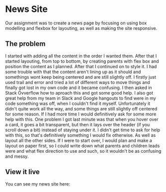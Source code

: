 # News Site

Our assignment was to create a news page by focusing on using box modelling and flexbox for layouting, as well as making the site responsive.

## The problem

I started with adding all the content in the order I wanted them. After that I started layouting, from top to bottom, by creating parents with flex box and position the content as I planned. After that I continued on to style it. I had some trouble with that the content aren't lining up as it should and somethings wont keep being centered and are still slightly off. I firstly just used trail and error and tried a lot of different ways to move things and finally got lost in my own code and it became confusing. I then asked in Stack Ovverflow how to aproach this and got some good help. I also got great help from my team in Slack and Google hangouts to find were in my code something was off, when I couldn't find it myself. Unfortunately it didn't quite work all the way, and some things are still slightly off centered for some reason. If I had more time I would definitively ask for some more help with this. One problem I got last minute was that when you hover over a card, it goes a bit transparent, but then it lays over the header (if you scroll down a bit) instead of staying under it. I didn't get time to ask for help with this, so that's definitively something I would fix otherwise. As well as layout all the other sides. If I were to start over, I would plan and make a layout on paper first, so I could write down what parents and children leads were and what flex direction to use and such, so it wouldn't be as confusing and messy.

## View it live

You can see my news site here:
